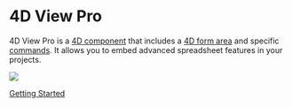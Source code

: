 # 4D View Pro

4D View Pro is a [4D component](https://developer.4d.com/docs/Concepts/components) that includes a [4D form area](https://developer.4d.com/docs/FormObjects/viewProAreaOverview) and specific [commands](https://developer.4d.com/docs/ViewPro/commands). It allows you to embed advanced spreadsheet features in your projects.

![](https://developer.4d.com/docs/assets/images/vpSpreadsheet-e6b04b1da691bb08ce254e55b738a5c4.png)

[Getting Started](https://developer.4d.com/docs/ViewPro/getting-started)

